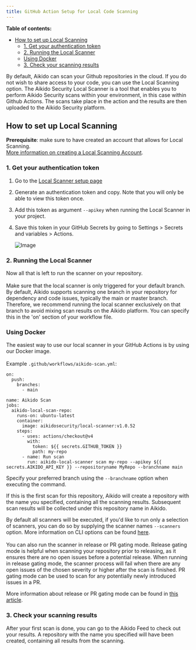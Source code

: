```yaml
---
title: GitHub Action Setup for Local Code Scanning
---
```


**Table of contents:**
- [How to set up Local Scanning](#how-to-set-up-local-scanning)
  - [1. Get your authentication token](#1-get-your-authentication-token)
  - [2. Running the Local Scanner](#2-running-the-local-scanner)
  - [Using Docker](#using-docker)
  - [3. Check your scanning results](#3-check-your-scanning-results)


By default, Aikido can scan your Github repositories in the cloud. If you do not wish to share access to your code, you can use the Local Scanning option. The Aikido Security Local Scanner is a tool that enables you to perform Aikido Security scans within your environment, in this case within Github Actions. The scans take place in the action and the results are then uploaded to the Aikido Security platform. 

## How to set up Local Scanning

**Prerequisite**: make sure to have created an account that allows for Local Scanning. \
[More information on creating a Local Scanning Account](https://help.aikido.dev/en/articles/9070345-how-to-create-an-account-for-local-scanning-on-aikido).

### 1. Get your authentication token

1. Go to the [Local Scanner setup page](https://app.aikido.dev/settings/integrations/localscan)
2. Generate an authentication token and copy. Note that you will only be able to view this token once.
3. Add this token as argument `--apikey` when running the Local Scanner in your project.
4. Save this token in your GitHub Secrets by going to Settings &gt; Secrets and variables &gt; Actions.

   ![Image](https://ucarecdn.com/cb1943bf-30c2-4383-95fe-152c356fa5d0/)

### 2. Running the Local Scanner

Now all that is left to run the scanner on your repository.\
​\
Make sure that the local scanner is only triggered for your default branch. By default, Aikido supports scanning one branch in your repository for dependency and code issues, typically the main or master branch. Therefore, we recommend running the local scanner exclusively on that branch to avoid mixing scan results on the Aikido platform. You can specify this in the 'on' section of your workflow file.

### Using Docker

The easiest way to use our local scanner in your GitHub Actions is by using our Docker image. \
​\
Example `.github/workflows/aikido-scan.yml`:

```
​on:
  push:
    branches:
      - main

name: Aikido Scan
jobs:
  aikido-local-scan-repo:
    runs-on: ubuntu-latest
    container:
      image: aikidosecurity/local-scanner:v1.0.52
    steps: 
      - uses: actions/checkout@v4 
        with: 
          token: ${{ secrets.GITHUB_TOKEN }} 
          path: my-repo 
      - name: Run scan
        run: aikido-local-scanner scan my-repo --apikey ${{ secrets.AIKIDO_API_KEY }} --repositoryname MyRepo --branchname main
```

Specify your preferred branch using the `--branchname` option when executing the command.

If this is the first scan for this repository, Aikido will create a repository with the name you specified, containing all the scanning results. Subsequent scan results will be collected under this repository name in Aikido.

By default all scanners will be executed, if you'd like to run only a selection of scanners, you can do so by supplying the scanner names `--scanners` option. More information on CLI options can be found [here](https://help.aikido.dev/en/articles/9027526-local-scanner-cli-options).\
\
You can also run the scanner in release or PR gating mode. Release gating mode is helpful when scanning your repository prior to releasing, as it ensures there are no open issues before a potential release. When running in release gating mode, the scanner process will fail when there are any open issues of the chosen severity or higher after the scan is finished. PR gating mode can be used to scan for any potentially newly introduced issues in a PR.

More information about release or PR gating mode can be found in [this article](https://help.aikido.dev/doc/pr-and-release-gating-using-local-scanner/doctrfqR4ZlP).

### 3. Check your scanning results

After your first scan is done, you can go to the Aikido Feed to check out your results. A repository with the name you specified will have been created, containing all results from the scanning.